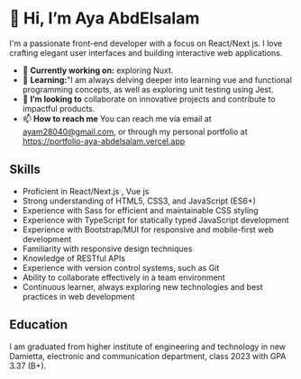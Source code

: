 # 👋 Hi, I’m Aya AbdElsalam
I'm a passionate front-end developer with a focus on React/Next js. I love crafting elegant user interfaces and building interactive web applications.
- 🔭 **Currently working on:** exploring Nuxt.
- 🌱 **Learning:**"I am always delving deeper into learning vue and functional programming concepts, as well as exploring unit testing using Jest.
- 💼 **I’m looking to** collaborate on innovative projects and contribute to impactful products.
- 📫 **How to reach me** You can reach me via email at ayam28040@gmail.com, or through my personal portfolio at https://portfolio-aya-abdelsalam.vercel.app
## Skills
- Proficient in React/Next.js , Vue js
- Strong understanding of HTML5, CSS3, and JavaScript (ES6+)
- Experience with Sass for efficient and maintainable CSS styling
- Experience with TypeScript for statically typed JavaScript development
- Experience with Bootstrap/MUI for responsive and mobile-first web development
- Familiarity with responsive design techniques
- Knowledge of RESTful APIs
- Experience with version control systems, such as Git
- Ability to collaborate effectively in a team environment
- Continuous learner, always exploring new technologies and best practices in web development
## Education
 I am graduated from higher institute of engineering and technology in new Damietta, electronic and communication department, class 2023 with GPA 3.37 (B+).
<!---
Aya-AbdElsalam/Aya-AbdElsalam is a ✨ special ✨ repository because its `README.md` (this file) appears on your GitHub profile.
You can click the Preview link to take a look at your changes.
--->
